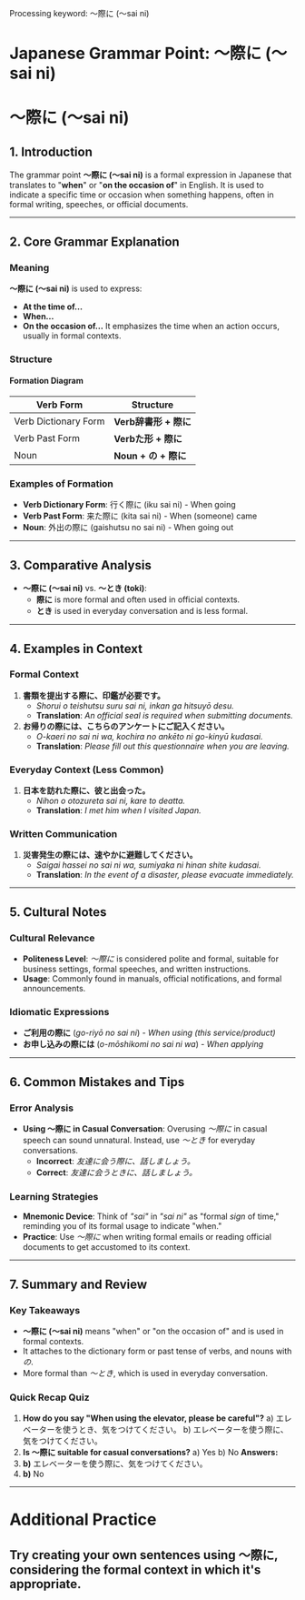 Processing keyword: ～際に (〜sai ni)
# Japanese Grammar Point: ～際に (〜sai ni)
# ～際に (〜sai ni)
## 1. Introduction
The grammar point **～際に (〜sai ni)** is a formal expression in Japanese that translates to "**when**" or "**on the occasion of**" in English. It is used to indicate a specific time or occasion when something happens, often in formal writing, speeches, or official documents.

---
## 2. Core Grammar Explanation
### Meaning
**～際に (〜sai ni)** is used to express:
- **At the time of...**
- **When...**
- **On the occasion of...**
It emphasizes the time when an action occurs, usually in formal contexts.
### Structure
#### Formation Diagram
| Verb Form      | Structure          |
|----------------|--------------------|
| Verb Dictionary Form | **Verb辞書形 + 際に** |
| Verb Past Form       | **Verbた形 + 際に**   |
| Noun                 | **Noun + の + 際に** |
### Examples of Formation
- **Verb Dictionary Form**: 行く際に (iku sai ni) - When going
- **Verb Past Form**: 来た際に (kita sai ni) - When (someone) came
- **Noun**: 外出の際に (gaishutsu no sai ni) - When going out
---
## 3. Comparative Analysis
- **～際に (〜sai ni)** vs. **～とき (toki)**:
  - **際に** is more formal and often used in official contexts.
  - **とき** is used in everyday conversation and is less formal.
---
## 4. Examples in Context
### Formal Context
1. **書類を提出する際に、印鑑が必要です。**
   - *Shorui o teishutsu suru sai ni, inkan ga hitsuyō desu.*
   - **Translation**: *An official seal is required when submitting documents.*
2. **お帰りの際には、こちらのアンケートにご記入ください。**
   - *O-kaeri no sai ni wa, kochira no ankēto ni go-kinyū kudasai.*
   - **Translation**: *Please fill out this questionnaire when you are leaving.*
### Everyday Context (Less Common)
1. **日本を訪れた際に、彼と出会った。**
   - *Nihon o otozureta sai ni, kare to deatta.*
   - **Translation**: *I met him when I visited Japan.*
### Written Communication
1. **災害発生の際には、速やかに避難してください。**
   - *Saigai hassei no sai ni wa, sumiyaka ni hinan shite kudasai.*
   - **Translation**: *In the event of a disaster, please evacuate immediately.*
---
## 5. Cultural Notes
### Cultural Relevance
- **Politeness Level**: *～際に* is considered polite and formal, suitable for business settings, formal speeches, and written instructions.
- **Usage**: Commonly found in manuals, official notifications, and formal announcements.
### Idiomatic Expressions
- **ご利用の際に** (*go-riyō no sai ni*) - *When using (this service/product)*
- **お申し込みの際には** (*o-mōshikomi no sai ni wa*) - *When applying*
---
## 6. Common Mistakes and Tips
### Error Analysis
- **Using ～際に in Casual Conversation**: Overusing *～際に* in casual speech can sound unnatural. Instead, use *～とき* for everyday conversations.
  - **Incorrect**: *友達に会う際に、話しましょう。*
  - **Correct**: *友達に会うときに、話しましょう。*
### Learning Strategies
- **Mnemonic Device**: Think of *"sai"* in *"sai ni"* as "formal *sign* of time," reminding you of its formal usage to indicate "when."
- **Practice**: Use *～際に* when writing formal emails or reading official documents to get accustomed to its context.
---
## 7. Summary and Review
### Key Takeaways
- **～際に (〜sai ni)** means "when" or "on the occasion of" and is used in formal contexts.
- It attaches to the dictionary form or past tense of verbs, and nouns with *の*.
- More formal than *～とき*, which is used in everyday conversation.
### Quick Recap Quiz
1. **How do you say "When using the elevator, please be careful"?**
   a) エレベーターを使うとき、気をつけてください。
   b) エレベーターを使う際に、気をつけてください。
2. **Is ～際に suitable for casual conversations?**
   a) Yes
   b) No
**Answers:**
1. **b)** エレベーターを使う際に、気をつけてください。
2. **b)** No
---
# Additional Practice
Try creating your own sentences using **～際に**, considering the formal context in which it's appropriate.
---
